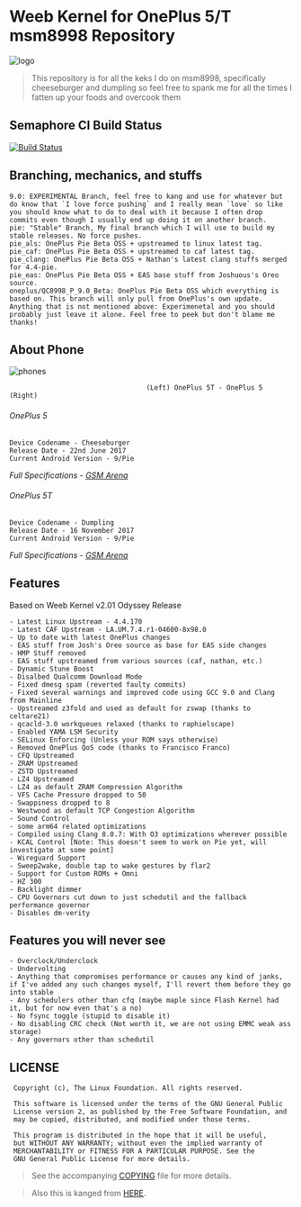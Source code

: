 # Weeb Kernel for OnePlus 5/T msm8998 Repository

![logo](https://img.xda-cdn.com/6suyxKjsTSz7Oba53XGoKRgEagg=/https%3A%2F%2Fi.imgur.com%2Fha29jHc.png)

> This repository is for all the keks I do on msm8998, specifically cheeseburger and dumpling so feel free to spank me for all the times I fatten up your foods and overcook them

## Semaphore CI Build Status
[![Build Status](https://semaphoreci.com/api/v1/whoknowswhoiam/weebmsm8998-pie/branches/9-0/badge.svg)](https://semaphoreci.com/whoknowswhoiam/weebmsm8998-pie)
## Branching, mechanics, and stuffs
```
9.0: EXPERIMENTAL Branch, feel free to kang and use for whatever but do know that `I love force pushing` and I really mean `love` so like you should know what to do to deal with it because I often drop commits even though I usually end up doing it on another branch.
pie: "Stable" Branch, My final branch which I will use to build my stable releases. No force pushes.
pie_als: OnePlus Pie Beta OSS + upstreamed to linux latest tag.
pie_caf: OnePlus Pie Beta OSS + upstreamed to caf latest tag.
pie_clang: OnePlus Pie Beta OSS + Nathan's latest clang stuffs merged for 4.4-pie.
pie_eas: OnePlus Pie Beta OSS + EAS base stuff from Joshuous's Oreo source.
oneplus/QC8998_P_9.0_Beta: OnePlus Pie Beta OSS which everything is based on. This branch will only pull from OnePlus's own update.
Anything that is not mentioned above: Experimenetal and you should probably just leave it alone. Feel free to peek but don't blame me thanks!
```
## About Phone
![phones](https://telegra.ph/file/00a5eb3b0b5dd14e4c065.png)

`									(Left) OnePlus 5T - OnePlus 5 (Right)									`	
###### OnePlus 5
```
Device Codename - Cheeseburger
Release Date - 22nd June 2017
Current Android Version - 9/Pie
```
*Full Specifications - [GSM Arena](https://www.gsmarena.com/oneplus_5-8647.php)*

###### OnePlus 5T
```
Device Codename - Dumpling
Release Date - 16 November 2017
Current Android Version - 9/Pie
```
*Full Specifications - [GSM Arena](https://www.gsmarena.com/oneplus_5t-8912.php)*


## Features
Based on Weeb Kernel v2.01 Odyssey Release
```
- Latest Linux Upstream - 4.4.170
- Latest CAF Upstream - LA.UM.7.4.r1-04600-8x98.0
- Up to date with latest OnePlus changes
- EAS stuff from Josh's Oreo source as base for EAS side changes
- HMP Stuff removed
- EAS stuff upstreamed from various sources (caf, nathan, etc.)
- Dynamic Stune Boost
- Disalbed Qualcomm Download Mode
- Fixed dmesg spam (reverted faulty commits)
- Fixed several warnings and improved code using GCC 9.0 and Clang from Mainline
- Upstreamed z3fold and used as default for zswap (thanks to celtare21)
- qcacld-3.0 workqueues relaxed (thanks to raphielscape)
- Enabled YAMA LSM Security
- SELinux Enforcing (Unless your ROM says otherwise)
- Removed OnePlus QoS code (thanks to Francisco Franco)
- CFQ Upstreamed
- ZRAM Upstreamed
- ZSTD Upstreamed
- LZ4 Upstreamed
- LZ4 as default ZRAM Compression Algorithm
- VFS Cache Pressure dropped to 50
- Swappiness dropped to 8
- Westwood as default TCP Congestion Algorithm
- Sound Control
- some arm64 related optimizations
- Compiled using Clang 8.0.7: With O3 optimizations wherever possible
- KCAL Control [Note: This doesn't seem to work on Pie yet, will investigate at some point]
- Wireguard Support
- Sweep2wake, double tap to wake gestures by flar2
- Support for Custom ROMs + Omni
- HZ 300
- Backlight dimmer
- CPU Governors cut down to just schedutil and the fallback performance governor
- Disables dm-verity
```

## Features you will never see
```
- Overclock/Underclock
- Undervolting
- Anything that compromises performance or causes any kind of janks, if I've added any such changes myself, I'll revert them before they go into stable
- Any schedulers other than cfq (maybe maple since Flash Kernel had it, but for now even that's a no)
- No fsync toggle (stupid to disable it)
- No disabling CRC check (Not worth it, we are not using EMMC weak ass storage)
- Any governors other than schedutil
```

## LICENSE
```
 Copyright (c), The Linux Foundation. All rights reserved.
 
 This software is licensed under the terms of the GNU General Public
 License version 2, as published by the Free Software Foundation, and
 may be copied, distributed, and modified under those terms.
 
 This program is distributed in the hope that it will be useful,
 but WITHOUT ANY WARRANTY; without even the implied warranty of
 MERCHANTABILITY or FITNESS FOR A PARTICULAR PURPOSE. See the
 GNU General Public License for more details.
```
> See the accompanying [COPYING](https://github.com/whoknowswhoiam/weebmsm8998-pie/blob/9.0/COPYING) file for more details.

> Also this is kanged from [HERE](https://github.com/RaphielGang/bash_kernel_sdm845/tree/README).